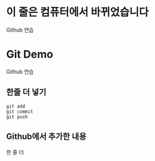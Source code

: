 # 이 줄은 컴퓨터에서 바뀌었습니다
Github 연습

# Git Demo

Github 연습

## 한줄 더 넣기
```
git add
git commit
git push
```

## Github에서 추가한 내용

한 줄 더
